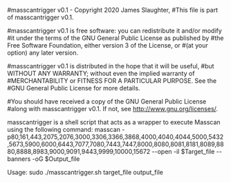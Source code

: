 #masscantrigger v0.1 - Copyright 2020 James Slaughter,
#This file is part of masscantrigger v0.1.

#masscantrigger v0.1 is free software: you can redistribute it and/or modify
#it under the terms of the GNU General Public License as published by
#the Free Software Foundation, either version 3 of the License, or
#(at your option) any later version.

#masscantrigger v0.1 is distributed in the hope that it will be useful,
#but WITHOUT ANY WARRANTY; without even the implied warranty of
#MERCHANTABILITY or FITNESS FOR A PARTICULAR PURPOSE.  See the
#GNU General Public License for more details.

#You should have received a copy of the GNU General Public License
#along with masscantrigger v0.1.  If not, see <http://www.gnu.org/licenses/>.

masscantrigger is a shell script that acts as a wrapper to execute Masscan using the following command:
masscan -p80,161,443,2075,2076,3000,3306,3366,3868,4000,4040,4044,5000,5432,5673,5900,6000,6443,7077,7080,7443,7447,8000,8080,8081,8181,8089,8880,8888,8983,9000,9091,9443,9999,10000,15672 --open -il $Target_file --banners -oG $Output_file

Usage: sudo ./masscantrigger.sh target_file output_file
